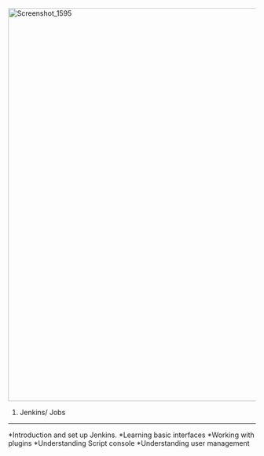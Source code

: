 <img width="800" alt="Screenshot_1595" src="https://user-images.githubusercontent.com/13994900/87205181-72997d00-c2cc-11ea-901a-574dd8f815fb.png">

1. Jenkins/ Jobs
-------------------

*Introduction and set up Jenkins.
*Learning basic interfaces
*Working with plugins
*Understanding Script console
*Understanding user management
